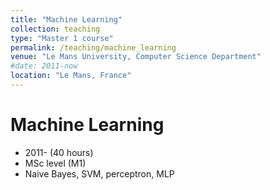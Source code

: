 ```yaml
---
title: "Machine Learning"
collection: teaching
type: "Master 1 course"
permalink: /teaching/machine_learning
venue: "Le Mans University, Computer Science Department"
#date: 2011-now
location: "Le Mans, France"
---
```


Machine Learning
=====
* 2011- (40 hours)
* MSc level (M1)
* Naive Bayes, SVM, perceptron, MLP

